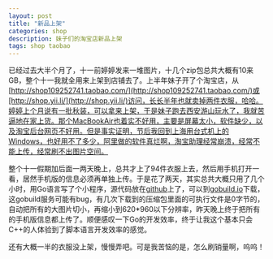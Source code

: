 ```yaml
---
layout: post
title: "新品上架"
categories: shop
description: 妹子们的淘宝店新品上架
tags: shop taobao
---
```

已经过去大半个月了，十一前婷婷发来一堆图片，十几个zip包总共大概有10来GB，整个十一我就全用来上架到店铺去了。上半年妹子开了个淘宝店，从[http://shop109252741.taobao.com/](http://shop109252741.taobao.com/)或[http://shop.yii.li/](http://shop.yii.li/)访问，长长半年也就卖掉两件衣服，哈哈。婷婷上个月说有一批秋装，可以拿来上架，于是妹子跑去西安游山玩水了，我就苦逼地在家上货。那个MacBookAir也着实不好用，主要是屏幕太小，软件缺少，以及淘宝后台网页不好用。但是事实证明，节后我回到上海用台式机上的Windows，也好用不了多少，阿里做的软件真烂啊，淘宝助理经常崩溃，经常不能上传，经常刷不出图片空间。

整个十一假期加后面一两天晚上，总共才上了94件衣服上去，然后用手机打开一看，居然手机版的信息必须再单独上传。于是花了两天，其实总共大概只用了几个小时，用Go语言写了个小程序，源代码放在[github](https://github.com/missdeer/TaobaoMobileImageResizer)上了，可以到[gobuild.io](http://gobuild.io/github.com/missdeer/TaobaoMobileImageResizer)下载，这gobuild服务可能有bug，有几次下载到的压缩包里面的可执行文件是0字节的，自动把所有的大图片切小，再缩小到620*960以下分辨率，昨天晚上终于把所有的手机版信息都上传了。顺便感叹一下Go的开发效率，终于让我这个基本只会C++的人体验到了脚本语言开发效率的感觉。

还有大概一半的衣服没上架，慢慢弄吧。可是我苦恼的是，怎么刷销量啊，呜呜！
